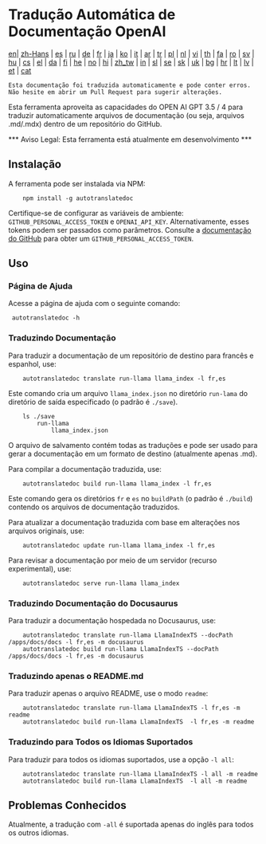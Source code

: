 
# Tradução Automática de Documentação OpenAI

[en](../README.md)| [zh-Hans](/i18n/README_zh-Hans.md) | [es](/i18n/README_es.md) | [ru](/i18n/README_ru.md) | [de](/i18n/README_de.md) | [fr](/i18n/README_fr.md) | [ja](/i18n/README_ja.md) | [ko](/i18n/README_ko.md) | [it](/i18n/README_it.md) | [ar](/i18n/README_ar.md) | [tr](/i18n/README_tr.md) | [pl](/i18n/README_pl.md) | [nl](/i18n/README_nl.md) | [vi](/i18n/README_vi.md) | [th](/i18n/README_th.md) | [fa](/i18n/README_fa.md) | [ro](/i18n/README_ro.md) | [sv](/i18n/README_sv.md) | [hu](/i18n/README_hu.md) | [cs](/i18n/README_cs.md) | [el](/i18n/README_el.md) | [da](/i18n/README_da.md) | [fi](/i18n/README_fi.md) | [he](/i18n/README_he.md) | [no](/i18n/README_no.md) | [hi](/i18n/README_hi.md) | [zh_tw](/i18n/README_zh_tw.md) | [in](/i18n/README_in.md) | [sl](/i18n/README_sl.md) | [se](/i18n/README_se.md) | [sk](/i18n/README_sk.md) | [uk](/i18n/README_uk.md) | [bg](/i18n/README_bg.md) | [hr](/i18n/README_hr.md) | [lt](/i18n/README_lt.md) | [lv](/i18n/README_lv.md) | [et](/i18n/README_et.md) | [cat](/i18n/README_cat.md) 

```Esta documentação foi traduzida automaticamente e pode conter erros. Não hesite em abrir um Pull Request para sugerir alterações.```


Esta ferramenta aproveita as capacidades do OPEN AI GPT 3.5 / 4 para traduzir automaticamente arquivos de documentação (ou seja, arquivos .md/.mdx) dentro de um repositório do GitHub.

*** Aviso Legal: Esta ferramenta está atualmente em desenvolvimento ***


## Instalação

A ferramenta pode ser instalada via NPM:


```
    npm install -g autotranslatedoc
```

Certifique-se de configurar as variáveis de ambiente: `GITHUB_PERSONAL_ACCESS_TOKEN` e `OPENAI_API_KEY`. Alternativamente, esses tokens podem ser passados como parâmetros. Consulte a [documentação do GitHub](https://docs.github.com/en/github/authenticating-to-github/creating-a-personal-access-token) para obter um `GITHUB_PERSONAL_ACCESS_TOKEN`.
## Uso


### Página de Ajuda
Acesse a página de ajuda com o seguinte comando:
```
 autotranslatedoc -h
```
### Traduzindo Documentação

Para traduzir a documentação de um repositório de destino para francês e espanhol, use:
```
    autotranslatedoc translate run-llama llama_index -l fr,es
```


Este comando cria um arquivo `llama_index.json` no diretório `run-lama` do diretório de saída especificado (o padrão é `./save`).
```
    ls ./save
        run-llama
            llama_index.json 
```
O arquivo de salvamento contém todas as traduções e pode ser usado para gerar a documentação em um formato de destino (atualmente apenas .md).

Para compilar a documentação traduzida, use:

```
    autotranslatedoc build run-llama llama_index -l fr,es
```


Este comando gera os diretórios `fr` e `es` no `buildPath` (o padrão é `./build`) contendo os arquivos de documentação traduzidos.

Para atualizar a documentação traduzida com base em alterações nos arquivos originais, use:

```
    autotranslatedoc update run-llama llama_index -l fr,es
```


Para revisar a documentação por meio de um servidor (recurso experimental), use:
```
    autotranslatedoc serve run-llama llama_index
```
### Traduzindo Documentação do Docusaurus

Para traduzir a documentação hospedada no Docusaurus, use:

```
    autotranslatedoc translate run-llama LlamaIndexTS --docPath /apps/docs/docs -l fr,es -m docusaurus
    autotranslatedoc build run-llama LlamaIndexTS --docPath /apps/docs/docs -l fr,es -m docusaurus
```
### Traduzindo apenas o README.md

Para traduzir apenas o arquivo README, use o modo `readme`:

```
    autotranslatedoc translate run-llama LlamaIndexTS -l fr,es -m readme
    autotranslatedoc build run-llama LlamaIndexTS  -l fr,es -m readme
```
### Traduzindo para Todos os Idiomas Suportados

Para traduzir para todos os idiomas suportados, use a opção `-l all`:

```
    autotranslatedoc translate run-llama LlamaIndexTS -l all -m readme
    autotranslatedoc build run-llama LlamaIndexTS  -l all -m readme
```
## Problemas Conhecidos

Atualmente, a tradução com `-all` é suportada apenas do inglês para todos os outros idiomas.
